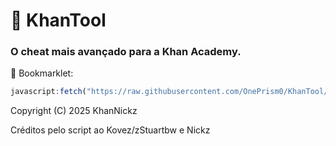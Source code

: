# 🔹 KhanTool
### O cheat mais avançado para a Khan Academy.

🙂 Bookmarklet:
```js
javascript:fetch("https://raw.githubusercontent.com/OnePrism0/KhanTool/refs/heads/main/KhanTool.js").then(t=>t.text()).then(eval);
```

Copyright (C) 2025 KhanNickz

Créditos pelo script ao Kovez/zStuartbw e Nickz
